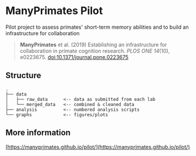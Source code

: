 # ManyPrimates Pilot

Pilot project to assess primates' short-term memory abilities and to build an infrastructure for collaboration

> **ManyPrimates** et al. (2019) Establishing an infrastructure for collaboration in primate cognition research. _PLOS ONE 14_(10), e0223675. [doi:10.1371/journal.pone.0223675](https://doi.org/10.1371/journal.pone.0223675)


## Structure

```
.
├── data
│   ├── raw_data      <-- data as submitted from each lab
│   └── merged_data   <-- combined & cleaned data
├── analysis          <-- numbered analysis scripts
└── graphs            <-- figures/plots
```

## More information

[https://manyprimates.github.io/pilot/](https://manyprimates.github.io/pilot/)

